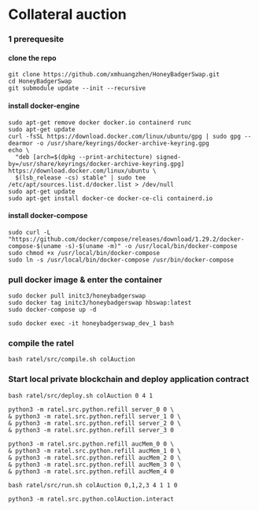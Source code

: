 # Collateral auction


### 1 prerequesite

#### clone the repo
```
git clone https://github.com/xmhuangzhen/HoneyBadgerSwap.git
cd HoneyBadgerSwap
git submodule update --init --recursive
```
#### install docker-engine
```
sudo apt-get remove docker docker.io containerd runc
sudo apt-get update
curl -fsSL https://download.docker.com/linux/ubuntu/gpg | sudo gpg --dearmor -o /usr/share/keyrings/docker-archive-keyring.gpg
echo \
  "deb [arch=$(dpkg --print-architecture) signed-by=/usr/share/keyrings/docker-archive-keyring.gpg] https://download.docker.com/linux/ubuntu \
  $(lsb_release -cs) stable" | sudo tee /etc/apt/sources.list.d/docker.list > /dev/null
sudo apt-get update
sudo apt-get install docker-ce docker-ce-cli containerd.io
```


#### install docker-compose
```
sudo curl -L "https://github.com/docker/compose/releases/download/1.29.2/docker-compose-$(uname -s)-$(uname -m)" -o /usr/local/bin/docker-compose
sudo chmod +x /usr/local/bin/docker-compose
sudo ln -s /usr/local/bin/docker-compose /usr/bin/docker-compose
```

### pull docker image & enter the container
```
sudo docker pull initc3/honeybadgerswap
sudo docker tag initc3/honeybadgerswap hbswap:latest
sudo docker-compose up -d

sudo docker exec -it honeybadgerswap_dev_1 bash
```
### compile the ratel
```
bash ratel/src/compile.sh colAuction
```


### Start local private blockchain and deploy application contract
```
bash ratel/src/deploy.sh colAuction 0 4 1
```

```
python3 -m ratel.src.python.refill server_0 0 \
& python3 -m ratel.src.python.refill server_1 0 \
& python3 -m ratel.src.python.refill server_2 0 \
& python3 -m ratel.src.python.refill server_3 0 
```

```
python3 -m ratel.src.python.refill aucMem_0 0 \
& python3 -m ratel.src.python.refill aucMem_1 0 \
& python3 -m ratel.src.python.refill aucMem_2 0 \
& python3 -m ratel.src.python.refill aucMem_3 0 \
& python3 -m ratel.src.python.refill aucMem_4 0
```

```
bash ratel/src/run.sh colAuction 0,1,2,3 4 1 1 0
```

```
python3 -m ratel.src.python.colAuction.interact 

```